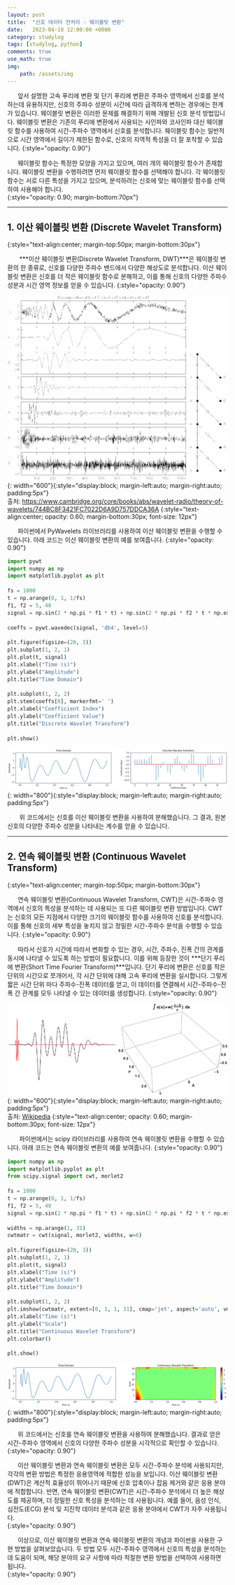 ```yaml
---
layout: post
title:  "신호 데이터 전처리 - 웨이블릿 변환"
date:   2023-04-18 12:00:00 +0800
category: studylog
tags: [studylog, python]
comments: true
use_math: true
img:
    path: /assets/img
---
```

&nbsp;&nbsp;&nbsp;&nbsp;&nbsp;&nbsp;앞서 설명한 고속 푸리에 변환 및 단기 푸리에 변환은 주파수 영역에서 신호를 분석하는데 유용하지만, 신호의 주파수 성분이 시간에 따라 급격하게 변하는 경우에는 한계가 있습니다. 웨이블릿 변환은 이러한 문제를 해결하기 위해 개발된 신호 분석 방법입니다. 웨이블릿 변환은 기존의 푸리에 변환에서 사용되는 사인파와 코사인파 대신 웨이블릿 함수를 사용하여 시간-주파수 영역에서 신호를 분석합니다. 웨이블릿 함수는 일반적으로 시간 영역에서 길이가 제한된 함수로, 신호의 지역적 특성을 더 잘 포착할 수 있습니다.
{:style="opacity: 0.90"}

&nbsp;&nbsp;&nbsp;&nbsp;&nbsp;&nbsp;웨이블릿 함수는 특정한 모양을 가지고 있으며, 여러 개의 웨이블릿 함수가 존재합니다. 웨이블릿 변환을 수행하려면 먼저 웨이블릿 함수를 선택해야 합니다. 각 웨이블릿 함수는 서로 다른 특성을 가지고 있으며, 분석하려는 신호에 맞는 웨이블릿 함수를 선택하여 사용해야 합니다.  
{:style="opacity: 0.90; margin-bottom:70px"}

---

## 1. 이산 웨이블릿 변환 (Discrete Wavelet Transform)
{:style="text-align:center; margin-top:50px; margin-bottom:30px"}

&nbsp;&nbsp;&nbsp;&nbsp;&nbsp;&nbsp; ***이산 웨이블릿 변환(Discrete Wavelet Transform, DWT)***은 웨이블릿 변환의 한 종류로, 신호를 다양한 주파수 밴드에서 다양한 해상도로 분석합니다. 이산 웨이블릿 변환은 신호를 더 작은 웨이블릿 함수로 분해하고, 이를 통해 신호의 다양한 주파수 성분과 시간 영역 정보를 얻을 수 있습니다.
{:style="opacity: 0.90"}

![dwt1](/assets/img/2023-04-18/dwt1.png){: width="600"}{:style="display:block; margin-left:auto; margin-right:auto; padding:5px"}  
출처: https://www.cambridge.org/core/books/abs/wavelet-radio/theory-of-wavelets/744BC8F3421FC7022D6A9D757DDCA36A
{:style="text-align:center; opacity: 0.60; margin-bottom:30px; font-size: 12px"}

&nbsp;&nbsp;&nbsp;&nbsp;&nbsp;&nbsp;파이썬에서 PyWavelets 라이브러리를 사용하여 이산 웨이블릿 변환을 수행할 수 있습니다. 아래 코드는 이산 웨이블릿 변환의 예를 보여줍니다. 
{:style="opacity: 0.90"}

~~~python
import pywt
import numpy as np
import matplotlib.pyplot as plt

fs = 1000
t = np.arange(0, 1, 1/fs)
f1, f2 = 5, 40
signal = np.sin(2 * np.pi * f1 * t) + np.sin(2 * np.pi * f2 * t * np.exp(-5*t))

coeffs = pywt.wavedec(signal, 'db4', level=5)

plt.figure(figsize=(20, 3))
plt.subplot(1, 2, 1)
plt.plot(t, signal)
plt.xlabel("Time (s)")
plt.ylabel("Amplitude")
plt.title("Time Domain")

plt.subplot(1, 2, 2)
plt.stem(coeffs[0], markerfmt=' ')
plt.xlabel("Coefficient Index")
plt.ylabel("Coefficient Value")
plt.title("Discrete Wavelet Transform")

plt.show()

~~~
![dwt2](/assets/img/2023-04-18/dwt2.png){: width="800"}{:style="display:block; margin-left:auto; margin-right:auto; padding:5px"}  

&nbsp;&nbsp;&nbsp;&nbsp;&nbsp;&nbsp; 위 코드에서는 신호를 이산 웨이블릿 변환을 사용하여 분해했습니다. 그 결과, 원본 신호의 다양한 주파수 성분을 나타내는 계수를 얻을 수 있습니다.

---
## 2. 연속 웨이블릿 변환 (Continuous Wavelet Transform)
{:style="text-align:center; margin-top:50px; margin-bottom:30px"}

&nbsp;&nbsp;&nbsp;&nbsp;&nbsp;&nbsp;연속 웨이블릿 변환(Continuous Wavelet Transform, CWT)은 시간-주파수 영역에서 신호의 특성을 분석하는 데 사용되는 또 다른 웨이블릿 변환 방법입니다. CWT는 신호의 모든 지점에서 다양한 크기의 웨이블릿 함수를 사용하여 신호를 분석합니다. 이를 통해 신호의 세부 특성을 놓치지 않고 정밀한 시간-주파수 분석을 수행할 수 있습니다.
{:style="opacity: 0.90"}

&nbsp;&nbsp;&nbsp;&nbsp;&nbsp;&nbsp;따라서 신호가 시간에 따라서 변화할 수 있는 경우, 시간, 주파수, 진폭 간의 관계를 동시에 나타낼 수 있도록 하는 방법이 필요합니다. 이를 위해 등장한 것이 ***단기 푸리에 변환(Short Time Fourier Transform)***입니다. 단기 푸리에 변환은 신호를 작은 단위의 시간으로 쪼개어서, 각 시간 단위에 대해 고속 푸리에 변환을 실시합니다. 그렇게 짧은 시간 단위 마다 주파수-진폭 데이터를 얻고, 이 데이터를 연결해서 시간-주파수-진폭 간 관계를 모두 나타낼 수 있는 데이터를 생성합니다. 
{:style="opacity: 0.90"}

![cwt1](/assets/img/2023-04-18/cwt1.gif){: width="600"}{:style="display:block; margin-left:auto; margin-right:auto; padding:5px"}  
출처: [Wikipedia](https://en.wikipedia.org/wiki/Continuous_wavelet_transform)
{:style="text-align:center; opacity: 0.60; margin-bottom:30px; font-size: 12px"}

&nbsp;&nbsp;&nbsp;&nbsp;&nbsp;&nbsp; 파이썬에서는 scipy 라이브러리를 사용하여 연속 웨이블릿 변환을 수행할 수 있습니다. 아래 코드는 연속 웨이블릿 변환의 예를 보여줍니다.
{:style="opacity: 0.90"}

~~~python
import numpy as np
import matplotlib.pyplot as plt
from scipy.signal import cwt, morlet2

fs = 1000
t = np.arange(0, 1, 1/fs)
f1, f2 = 5, 40
signal = np.sin(2 * np.pi * f1 * t) + np.sin(2 * np.pi * f2 * t * np.exp(-5*t))

widths = np.arange(1, 31)
cwtmatr = cwt(signal, morlet2, widths, w=6)

plt.figure(figsize=(20, 3))
plt.subplot(1, 2, 1)
plt.plot(t, signal)
plt.xlabel("Time (s)")
plt.ylabel("Amplitude")
plt.title("Time Domain")

plt.subplot(1, 2, 2)
plt.imshow(cwtmatr, extent=[0, 1, 1, 31], cmap='jet', aspect='auto', vmax=abs(cwtmatr).max(), vmin=-abs(cwtmatr).max())
plt.xlabel("Time (s)")
plt.ylabel("Scale")
plt.title("Continuous Wavelet Transform")
plt.colorbar()

plt.show()

~~~
![cwt2](/assets/img/2023-04-18/cwt2.png){: width="800"}{:style="display:block; margin-left:auto; margin-right:auto; padding:5px"}  

&nbsp;&nbsp;&nbsp;&nbsp;&nbsp;&nbsp;위 코드에서는 신호를 연속 웨이블릿 변환을 사용하여 분해했습니다. 결과로 얻은 시간-주파수 영역에서 신호의 다양한 주파수 성분을 시각적으로 확인할 수 있습니다.
{:style="opacity: 0.90"}


&nbsp;&nbsp;&nbsp;&nbsp;&nbsp;&nbsp;이산 웨이블릿 변환과 연속 웨이블릿 변환은 모두 시간-주파수 분석에 사용되지만, 각각의 변환 방법은 특정한 응용영역에 적합한 성능을 보입니다. 이산 웨이블릿 변환(DWT)은 계산적 효율성이 뛰어나기 때문에 신호 압축이나 잡음 제거와 같은 응용 분야에 적합합니다. 반면, 연속 웨이블릿 변환(CWT)은 시간-주파수 분석에서 더 높은 해상도를 제공하며, 더 정밀한 신호 특성을 분석하는 데 사용됩니다. 예를 들어, 음성 인식, 심전도(ECG) 분석 및 지진학 데이터 분석과 같은 응용 분야에서 CWT가 자주 사용됩니다.  
{:style="opacity: 0.90"}


&nbsp;&nbsp;&nbsp;&nbsp;&nbsp;&nbsp;이상으로, 이산 웨이블릿 변환과 연속 웨이블릿 변환의 개념과 파이썬을 사용한 구현 방법을 살펴보았습니다. 두 방법 모두 시간-주파수 영역에서 신호의 특성을 분석하는 데 도움이 되며, 해당 분야의 요구 사항에 따라 적절한 변환 방법을 선택하여 사용하면 됩니다.  
{:style="opacity: 0.90"}
